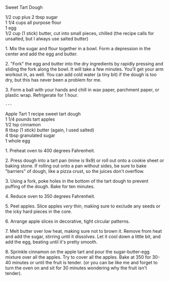 
    
Sweet Tart Dough  
    
1/2 cup plus 2 tbsp sugar  
1 1/4 cups all purpose flour  
1 egg  
1/2 cup (1 stick) butter, cut into small pieces, chilled (the recipe calls for unsalted, but I always use salted butter)  
    

1\. Mix the sugar and flour together in a bowl. Form a depression in the center and add the egg and butter.   
    
    
2\. "Fork" the egg and butter into the dry ingredients by rapidly pressing and sliding the fork along the bowl. It will take a few minutes. You'll get your arm workout in, as well. You can add cold water (a tiny bit) if the dough is too dry, but this has never been a problem for me.   
    
    
3\. Form a ball with your hands and chill in wax paper, parchment paper, or plastic wrap. Refrigerate for 1 hour.  
    
	---

Apple Tart
1 recipe sweet tart dough  
1 1/4 pounds tart apples  
1/2 tsp cinnamon  
8 tbsp (1 stick) butter (again, I used salted)  
4 tbsp granulated sugar  
1 whole egg  
  
    
1\. Preheat oven to 400 degrees Fahrenheit.   
    
2\. Press dough into a tart pan (mine is 9x9) or roll out onto a cookie sheet or baking stone. If rolling out onto a pan without sides, be sure to bake "barriers" of dough, like a pizza crust, so the juices don't overflow.  
    
    
3\. Using a fork, poke holes in the bottom of the tart dough to prevent puffing of the dough. Bake for ten minutes.  
    
4\. Reduce oven to 350 degrees Fahrenheit.   
    
5\. Peel apples. Slice apples _very_ thin, making sure to exclude any seeds or the icky hard pieces in the core.   
    
    
6\. Arrange apple slices in decorative, tight circular patterns.   
    
    
    
7\. Melt butter over low heat, making sure not to brown it. Remove from heat and add the sugar, stirring until it dissolves. Let it cool down a little bit, and add the egg, beating until it's pretty smooth.   
    
    
8\. Sprinkle cinnamon on the apple tart and pour the sugar-butter-egg mixture over all the apples. Try to cover all the apples. Bake at 350 for 30-40 minutes or until the fruit is tender. (or you can be like me and forget to turn the oven on and sit for 30 minutes wondering why the fruit isn't tender).   
